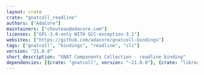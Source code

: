 ```yaml
---
layout: crate
crate: "gnatcoll_readline"
authors: ["AdaCore"]
maintainers: ["chouteau@adacore.com"]
licenses: ["GPL-3.0-only WITH GCC-exception-3.1"]
websites: ["https://github.com/adacore/gnatcoll-bindings"]
tags: ["gnatcoll", "bindings", "readline", "cli"]
version: "21.0.0"
short_description: "GNAT Components Collection - readline binding"
dependencies: [{crate: "gnatcoll", version: "~21.0.0"}, {crate: "libreadline", version: "*"}]
---
```



